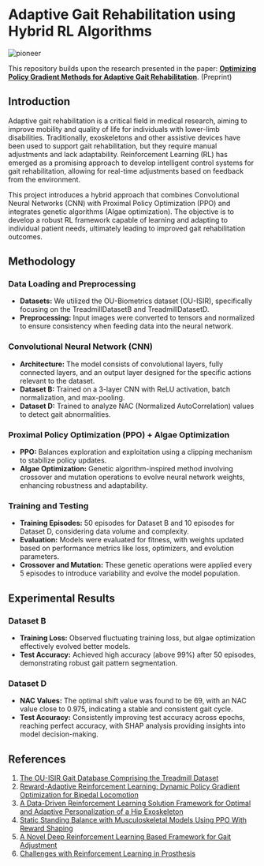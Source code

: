 # Adaptive Gait Rehabilitation using Hybrid RL Algorithms

![pioneer](https://github.com/user-attachments/assets/70e7d3fb-154e-4238-9124-477f75084f8e)


This repository builds upon the research presented in the paper: [**Optimizing Policy Gradient Methods for Adaptive Gait Rehabilitation**](https://www.researchgate.net/publication/383177984_Optimizing_Policy_Gradient_Methods_for_Adaptive_Gait_Rehabilitation?channel=doi&linkId=66bfcb52145f4d35535fe3fa&showFulltext=true). (Preprint)

## Introduction

Adaptive gait rehabilitation is a critical field in medical research, aiming to improve mobility and quality of life for individuals with lower-limb disabilities. Traditionally, exoskeletons and other assistive devices have been used to support gait rehabilitation, but they require manual adjustments and lack adaptability. Reinforcement Learning (RL) has emerged as a promising approach to develop intelligent control systems for gait rehabilitation, allowing for real-time adjustments based on feedback from the environment.

This project introduces a hybrid approach that combines Convolutional Neural Networks (CNN) with Proximal Policy Optimization (PPO) and integrates genetic algorithms (Algae optimization). The objective is to develop a robust RL framework capable of learning and adapting to individual patient needs, ultimately leading to improved gait rehabilitation outcomes.

## Methodology

### Data Loading and Preprocessing

- **Datasets:** We utilized the OU-Biometrics dataset (OU-ISIR), specifically focusing on the TreadmillDatasetB and TreadmillDatasetD.
- **Preprocessing:** Input images were converted to tensors and normalized to ensure consistency when feeding data into the neural network.

### Convolutional Neural Network (CNN)

- **Architecture:** The model consists of convolutional layers, fully connected layers, and an output layer designed for the specific actions relevant to the dataset.
- **Dataset B:** Trained on a 3-layer CNN with ReLU activation, batch normalization, and max-pooling.
- **Dataset D:** Trained to analyze NAC (Normalized AutoCorrelation) values to detect gait abnormalities.

### Proximal Policy Optimization (PPO) + Algae Optimization

- **PPO:** Balances exploration and exploitation using a clipping mechanism to stabilize policy updates.
- **Algae Optimization:** Genetic algorithm-inspired method involving crossover and mutation operations to evolve neural network weights, enhancing robustness and adaptability.

### Training and Testing

- **Training Episodes:** 50 episodes for Dataset B and 10 episodes for Dataset D, considering data volume and complexity.
- **Evaluation:** Models were evaluated for fitness, with weights updated based on performance metrics like loss, optimizers, and evolution parameters.
- **Crossover and Mutation:** These genetic operations were applied every 5 episodes to introduce variability and evolve the model population.

## Experimental Results

### Dataset B

- **Training Loss:** Observed fluctuating training loss, but algae optimization effectively evolved better models.
- **Test Accuracy:** Achieved high accuracy (above 99%) after 50 episodes, demonstrating robust gait pattern segmentation.

### Dataset D

- **NAC Values:** The optimal shift value was found to be 69, with an NAC value close to 0.975, indicating a stable and consistent gait cycle.
- **Test Accuracy:** Consistently improving test accuracy across epochs, reaching perfect accuracy, with SHAP analysis providing insights into model decision-making.

## References

1. [The OU-ISIR Gait Database Comprising the Treadmill Dataset](https://git-disl.github.io/GTDLBench/datasets/mnist_datasets/)
2. [Reward-Adaptive Reinforcement Learning: Dynamic Policy Gradient Optimization for Bipedal Locomotion](https://arxiv.org/pdf/2107.01908.pdf)
3. [A Data-Driven Reinforcement Learning Solution Framework for Optimal and Adaptive Personalization of a Hip Exoskeleton](https://arxiv.org/ftp/arxiv/papers/2011/2011.06116.pdf)
4. [Static Standing Balance with Musculoskeletal Models Using PPO With Reward Shaping](https://tinyurl.com/mvktmf7z)
5. [A Novel Deep Reinforcement Learning Based Framework for Gait Adjustment](https://arxiv.org/pdf/2107.01908.pdf)
6. [Challenges with Reinforcement Learning in Prosthesis](https://www.mdpi.com/2227-7390/11/1/178)



